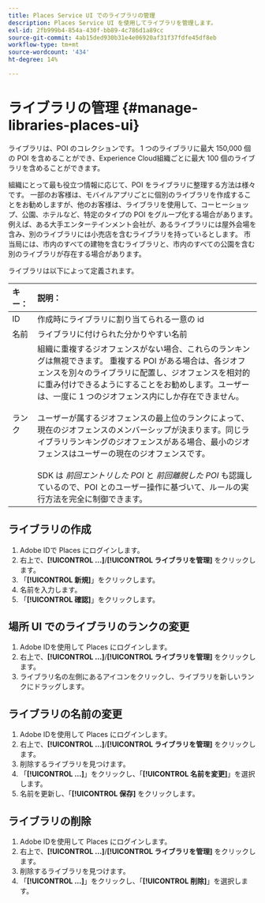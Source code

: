 ```yaml
---
title: Places Service UI でのライブラリの管理
description: Places Service UI を使用してライブラリを管理します。
exl-id: 2fb999b4-854a-430f-bb89-4c786d1a89cc
source-git-commit: 4ab15ded930b31e4e06920af31f37fdfe45df8eb
workflow-type: tm+mt
source-wordcount: '434'
ht-degree: 14%

---
```


# ライブラリの管理 {#manage-libraries-places-ui}

ライブラリは、POI のコレクションです。 1 つのライブラリに最大 150,000 個の POI を含めることができ、Experience Cloud組織ごとに最大 100 個のライブラリを含めることができます。

組織にとって最も役立つ情報に応じて、POI をライブラリに整理する方法は様々です。 一部のお客様は、モバイルアプリごとに個別のライブラリを作成することをお勧めしますが、他のお客様は、ライブラリを使用して、コーヒーショップ、公園、ホテルなど、特定のタイプの POI をグループ化する場合があります。 例えば、ある大手エンターテインメント会社が、あるライブラリには屋外会場を含み、別のライブラリには小売店を含むライブラリを持っているとします。 市当局には、市内のすべての建物を含むライブラリと、市内のすべての公園を含む別のライブラリが存在する場合があります。

ライブラリは以下によって定義されます。

| キー： | 説明： |
| :--- | :--- |
| ID | 作成時にライブラリに割り当てられる一意の id |
| 名前 | ライブラリに付けられた分かりやすい名前 |
| ランク | 組織に重複するジオフェンスがない場合、これらのランキングは無視できます。 重複する POI がある場合は、各ジオフェンスを別々のライブラリに配置し、ジオフェンスを相対的に重み付けできるようにすることをお勧めします。ユーザーは、一度に 1 つのジオフェンス内にしか存在できません。<br><br>ユーザーが属するジオフェンスの最上位のランクによって、現在のジオフェンスのメンバーシップが決まります。同じライブラリランキングのジオフェンスがある場合、最小のジオフェンスはユーザーの現在のジオフェンスです。 <br><br>SDK は *前回エントリした POI* と *前回離脱した POI* も認識しているので、POI とのユーザー操作に基づいて、ルールの実行方法を完全に制御できます。 |

## ライブラリの作成

1. Adobe IDで Places にログインします。
1. 右上で、**[!UICONTROL ...]**/**[!UICONTROL ライブラリを管理]** をクリックします。
1. 「**[!UICONTROL 新規]**」をクリックします。
1. 名前を入力します。
1. 「**[!UICONTROL 確認]**」をクリックします。

## 場所 UI でのライブラリのランクの変更

1. Adobe IDを使用して Places にログインします。
1. 右上で、**[!UICONTROL ...]**/**[!UICONTROL ライブラリを管理]** をクリックします。
1. ライブラリ名の左側にあるアイコンをクリックし、ライブラリを新しいランクにドラッグします。

## ライブラリの名前の変更

1. Adobe IDを使用して Places にログインします。
1. 右上で、**[!UICONTROL ...]**/**[!UICONTROL ライブラリを管理]** をクリックします。
1. 削除するライブラリを見つけます。
1. 「**[!UICONTROL ...]**」をクリックし、「**[!UICONTROL 名前を変更]**」を選択します。
1. 名前を更新し、「**[!UICONTROL 保存]** をクリックします。

## ライブラリの削除

1. Adobe IDを使用して Places にログインします。
1. 右上で、**[!UICONTROL ...]**/**[!UICONTROL ライブラリを管理]** をクリックします。
1. 削除するライブラリを見つけます。
1. 「**[!UICONTROL ...]**」をクリックし、「**[!UICONTROL 削除]**」を選択します。
